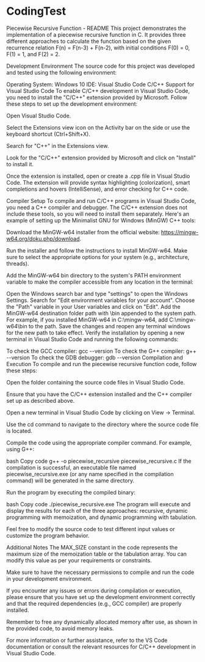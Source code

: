 # CodingTest
Piecewise Recursive Function - README
This project demonstrates the implementation of a piecewise recursive function in C. It provides three different approaches to calculate the function based on the given recurrence relation F(n) = F(n-3) + F(n-2), with initial conditions F(0) = 0, F(1) = 1, and F(2) = 2.

Development Environment
The source code for this project was developed and tested using the following environment:

Operating System: Windows 10
IDE: Visual Studio Code
C/C++ Support for Visual Studio Code
To enable C/C++ development in Visual Studio Code, you need to install the "C/C++" extension provided by Microsoft. Follow these steps to set up the development environment:

Open Visual Studio Code.

Select the Extensions view icon on the Activity bar on the side or use the keyboard shortcut (Ctrl+Shift+X).

Search for "C++" in the Extensions view.

Look for the "C/C++" extension provided by Microsoft and click on "Install" to install it.

Once the extension is installed, open or create a .cpp file in Visual Studio Code. The extension will provide syntax highlighting (colorization), smart completions and hovers (IntelliSense), and error checking for C++ code.

Compiler Setup
To compile and run C/C++ programs in Visual Studio Code, you need a C++ compiler and debugger. The C/C++ extension does not include these tools, so you will need to install them separately. Here's an example of setting up the Minimalist GNU for Windows (MinGW) C++ tools:

Download the MinGW-w64 installer from the official website: https://mingw-w64.org/doku.php/download.

Run the installer and follow the instructions to install MinGW-w64. Make sure to select the appropriate options for your system (e.g., architecture, threads).

Add the MinGW-w64 bin directory to the system's PATH environment variable to make the compiler accessible from any location in the terminal:

Open the Windows search bar and type "settings" to open the Windows Settings.
Search for "Edit environment variables for your account".
Choose the "Path" variable in your User variables and click on "Edit".
Add the MinGW-w64 destination folder path with \bin appended to the system path. For example, if you installed MinGW-w64 in C:\mingw-w64, add C:\mingw-w64\bin to the path.
Save the changes and reopen any terminal windows for the new path to take effect.
Verify the installation by opening a new terminal in Visual Studio Code and running the following commands:

To check the GCC compiler: gcc --version
To check the G++ compiler: g++ --version
To check the GDB debugger: gdb --version
Compilation and Execution
To compile and run the piecewise recursive function code, follow these steps:

Open the folder containing the source code files in Visual Studio Code.

Ensure that you have the C/C++ extension installed and the C++ compiler set up as described above.

Open a new terminal in Visual Studio Code by clicking on View -> Terminal.

Use the cd command to navigate to the directory where the source code file is located.

Compile the code using the appropriate compiler command. For example, using G++:

bash
Copy code
g++ -o piecewise_recursive piecewise_recursive.c
If the compilation is successful, an executable file named piecewise_recursive.exe (or any name specified in the compilation command) will be generated in the same directory.

Run the program by executing the compiled binary:

bash
Copy code
./piecewise_recursive.exe
The program will execute and display the results for each of the three approaches: recursive, dynamic programming with memoization, and dynamic programming with tabulation.

Feel free to modify the source code to test different input values or customize the program behavior.

Additional Notes
The MAX_SIZE constant in the code represents the maximum size of the memoization table or the tabulation array. You can modify this value as per your requirements or constraints.

Make sure to have the necessary permissions to compile and run the code in your development environment.

If you encounter any issues or errors during compilation or execution, please ensure that you have set up the development environment correctly and that the required dependencies (e.g., GCC compiler) are properly installed.

Remember to free any dynamically allocated memory after use, as shown in the provided code, to avoid memory leaks.

For more information or further assistance, refer to the VS Code documentation or consult the relevant resources for C/C++ development in Visual Studio Code.
